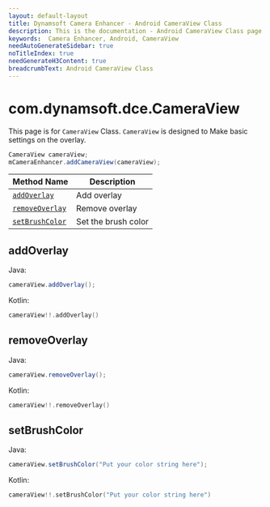 ```yaml
---
layout: default-layout
title: Dynamsoft Camera Enhancer - Android CameraView Class
description: This is the documentation - Android CameraView Class page of Dynamsoft Camera Enhancer.
keywords:  Camera Enhancer, Android, CameraView
needAutoGenerateSidebar: true
noTitleIndex: true
needGenerateH3Content: true
breadcrumbText: Android CameraView Class
---
```


# com.dynamsoft.dce.CameraView

This page is for `CameraView` Class. `CameraView` is designed to Make basic settings on the overlay.

```java
CameraView cameraView;
mCameraEnhancer.addCameraView(cameraView);
```

| Method Name | Description |
|------|------|
| [`addOverlay`](#addoverlay) | Add overlay |
| [`removeOverlay`](#removeoverlay) | Remove overlay |
| [`setBrushColor`](#setbrushcolor) | Set the brush color |

## addOverlay

Java:

```java
cameraView.addOverlay();
```

Kotlin:

```kotlin
cameraView!!.addOverlay()
```

## removeOverlay

Java:

```java
cameraView.removeOverlay();
```

Kotlin:

```kotlin
cameraView!!.removeOverlay()
```

## setBrushColor

Java:

```java
cameraView.setBrushColor("Put your color string here");
```

Kotlin:

```kotlin
cameraView!!.setBrushColor("Put your color string here")
```

